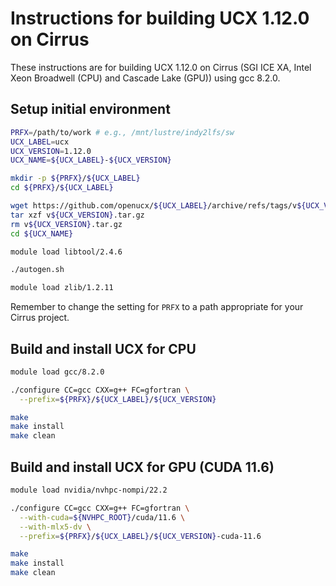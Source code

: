 Instructions for building UCX 1.12.0 on Cirrus
==============================================

These instructions are for building UCX 1.12.0 on Cirrus (SGI ICE XA, Intel Xeon Broadwell (CPU) and Cascade Lake (GPU)) using gcc 8.2.0.


Setup initial environment
-------------------------

```bash
PRFX=/path/to/work # e.g., /mnt/lustre/indy2lfs/sw
UCX_LABEL=ucx
UCX_VERSION=1.12.0
UCX_NAME=${UCX_LABEL}-${UCX_VERSION}

mkdir -p ${PRFX}/${UCX_LABEL}
cd ${PRFX}/${UCX_LABEL}

wget https://github.com/openucx/${UCX_LABEL}/archive/refs/tags/v${UCX_VERSION}.tar.gz
tar xzf v${UCX_VERSION}.tar.gz
rm v${UCX_VERSION}.tar.gz
cd ${UCX_NAME}

module load libtool/2.4.6

./autogen.sh

module load zlib/1.2.11
```

Remember to change the setting for `PRFX` to a path appropriate for your Cirrus project.


Build and install UCX for CPU
-----------------------------

```bash
module load gcc/8.2.0

./configure CC=gcc CXX=g++ FC=gfortran \
  --prefix=${PRFX}/${UCX_LABEL}/${UCX_VERSION}

make
make install
make clean
```


Build and install UCX for GPU (CUDA 11.6)
-----------------------------------------

```bash
module load nvidia/nvhpc-nompi/22.2

./configure CC=gcc CXX=g++ FC=gfortran \
  --with-cuda=${NVHPC_ROOT}/cuda/11.6 \
  --with-mlx5-dv \
  --prefix=${PRFX}/${UCX_LABEL}/${UCX_VERSION}-cuda-11.6

make
make install
make clean
```

